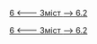 [6 <--- ](6.md) [   Зміст   ](README.md) [--> 6.2](6_2.md)



[6 <--- ](6.md) [   Зміст   ](README.md) [--> 6.2](6_2.md)